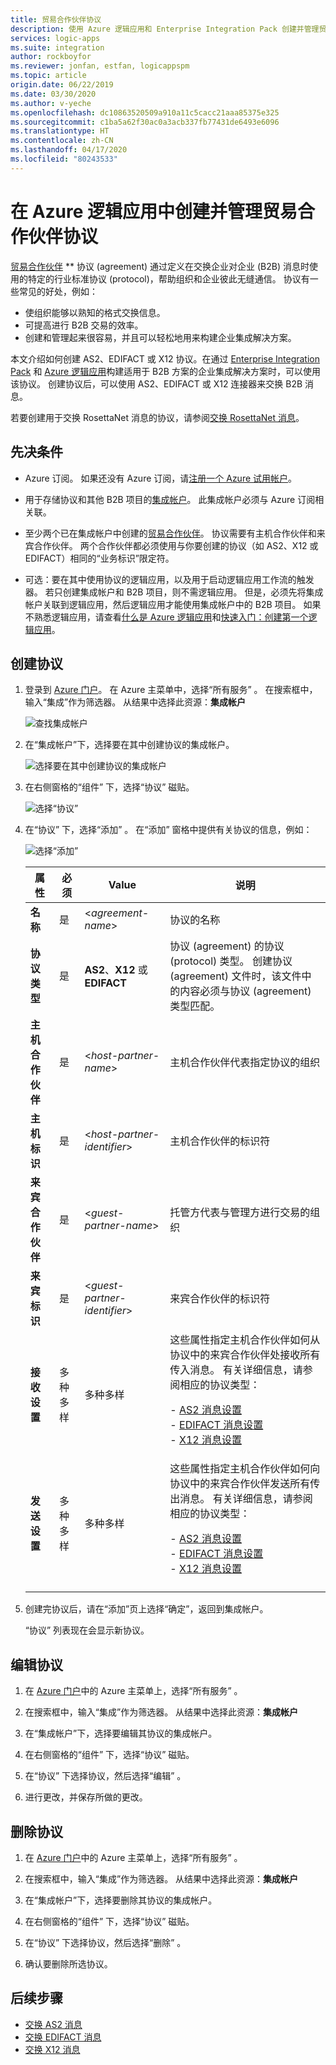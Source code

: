 ```yaml
---
title: 贸易合作伙伴协议
description: 使用 Azure 逻辑应用和 Enterprise Integration Pack 创建并管理贸易合作伙伴之间的协议
services: logic-apps
ms.suite: integration
author: rockboyfor
ms.reviewer: jonfan, estfan, logicappspm
ms.topic: article
origin.date: 06/22/2019
ms.date: 03/30/2020
ms.author: v-yeche
ms.openlocfilehash: dc10863520509a910a11c5cacc21aaa85375e325
ms.sourcegitcommit: c1ba5a62f30ac0a3acb337fb77431de6493e6096
ms.translationtype: HT
ms.contentlocale: zh-CN
ms.lasthandoff: 04/17/2020
ms.locfileid: "80243533"
---
```

# <a name="create-and-manage-trading-partner-agreements-in-azure-logic-apps"></a>在 Azure 逻辑应用中创建并管理贸易合作伙伴协议

[贸易合作伙伴](../logic-apps/logic-apps-enterprise-integration-partners.md) 
 ** 协议 (agreement) 通过定义在交换企业对企业 (B2B) 消息时使用的特定的行业标准协议 (protocol)，帮助组织和企业彼此无缝通信。 协议有一些常见的好处，例如：

* 使组织能够以熟知的格式交换信息。
* 可提高进行 B2B 交易的效率。
* 创建和管理起来很容易，并且可以轻松地用来构建企业集成解决方案。

本文介绍如何创建 AS2、EDIFACT 或 X12 协议。在通过 [Enterprise Integration Pack](../logic-apps/logic-apps-enterprise-integration-overview.md) 和 [Azure 逻辑应用](../logic-apps/logic-apps-overview.md)构建适用于 B2B 方案的企业集成解决方案时，可以使用该协议。 创建协议后，可以使用 AS2、EDIFACT 或 X12 连接器来交换 B2B 消息。

若要创建用于交换 RosettaNet 消息的协议，请参阅[交换 RosettaNet 消息](../logic-apps/logic-apps-enterprise-integration-rosettanet.md)。

## <a name="prerequisites"></a>先决条件

* Azure 订阅。 如果还没有 Azure 订阅，请[注册一个 Azure 试用帐户](https://www.azure.cn/pricing/1rmb-trial/)。

* 用于存储协议和其他 B2B 项目的[集成帐户](../logic-apps/logic-apps-enterprise-integration-create-integration-account.md)。 此集成帐户必须与 Azure 订阅相关联。

* 至少两个已在集成帐户中创建的[贸易合作伙伴](../logic-apps/logic-apps-enterprise-integration-partners.md)。 协议需要有主机合作伙伴和来宾合作伙伴。 两个合作伙伴都必须使用与你要创建的协议（如 AS2、X12 或 EDIFACT）相同的“业务标识”限定符。

* 可选：要在其中使用协议的逻辑应用，以及用于启动逻辑应用工作流的触发器。 若只创建集成帐户和 B2B 项目，则不需逻辑应用。 但是，必须先将集成帐户关联到逻辑应用，然后逻辑应用才能使用集成帐户中的 B2B 项目。 如果不熟悉逻辑应用，请查看[什么是 Azure 逻辑应用](../logic-apps/logic-apps-overview.md)和[快速入门：创建第一个逻辑应用](../logic-apps/quickstart-create-first-logic-app-workflow.md)。

## <a name="create-agreements"></a>创建协议

1. 登录到 [Azure 门户](https://portal.azure.cn)。
在 Azure 主菜单中，选择“所有服务”  。 在搜索框中，输入“集成”作为筛选器。 从结果中选择此资源：**集成帐户**

   ![查找集成帐户](./media/logic-apps-enterprise-integration-agreements/find-integration-accounts.png)

1. 在“集成帐户”下，选择要在其中创建协议的集成帐户。 

   ![选择要在其中创建协议的集成帐户](./media/logic-apps-enterprise-integration-agreements/select-integration-account.png)

1. 在右侧窗格的“组件”  下，选择“协议”  磁贴。

   ![选择“协议”](./media/logic-apps-enterprise-integration-agreements/agreement-1.png)

1. 在“协议”  下，选择“添加”  。 在“添加”  窗格中提供有关协议的信息，例如：

   ![选择“添加”](./media/logic-apps-enterprise-integration-agreements/agreement-2.png)

   | 属性 | 必须 | Value | 说明 |
   |----------|----------|-------|-------------|
   | **名称** | 是 | <*agreement-name*> | 协议的名称 |
   | **协议类型** | 是 | **AS2**、**X12** 或 **EDIFACT** | 协议 (agreement) 的协议 (protocol) 类型。 创建协议 (agreement) 文件时，该文件中的内容必须与协议 (agreement) 类型匹配。 | |  
   | **主机合作伙伴** | 是 | <*host-partner-name*> | 主机合作伙伴代表指定协议的组织 |
   | **主机标识** | 是 | <*host-partner-identifier*> | 主机合作伙伴的标识符 |
   | **来宾合作伙伴** | 是 | <*guest-partner-name*> | 托管方代表与管理方进行交易的组织 |
   | **来宾标识** | 是 | <*guest-partner-identifier*> | 来宾合作伙伴的标识符 |
   | **接收设置** | 多种多样 | 多种多样 | 这些属性指定主机合作伙伴如何从协议中的来宾合作伙伴处接收所有传入消息。 有关详细信息，请参阅相应的协议类型： <p>- [AS2 消息设置](../logic-apps/logic-apps-enterprise-integration-as2-message-settings.md) <br />- [EDIFACT 消息设置](logic-apps-enterprise-integration-edifact.md) <br />- [X12 消息设置](logic-apps-enterprise-integration-x12.md) |
   | **发送设置** | 多种多样 | 多种多样 | 这些属性指定主机合作伙伴如何向协议中的来宾合作伙伴发送所有传出消息。 有关详细信息，请参阅相应的协议类型： <p>- [AS2 消息设置](../logic-apps/logic-apps-enterprise-integration-as2-message-settings.md) <br />- [EDIFACT 消息设置](logic-apps-enterprise-integration-edifact.md) <br />- [X12 消息设置](logic-apps-enterprise-integration-x12.md) |
   |||||

1. 创建完协议后，请在“添加”页上选择“确定”，返回到集成帐户。  

   “协议”  列表现在会显示新协议。

## <a name="edit-agreements"></a>编辑协议

1. 在 [Azure 门户](https://portal.azure.cn)中的 Azure 主菜单上，选择“所有服务”  。

1. 在搜索框中，输入“集成”作为筛选器。 从结果中选择此资源：**集成帐户**

1. 在“集成帐户”下，选择要编辑其协议的集成帐户。 

1. 在右侧窗格的“组件”  下，选择“协议”  磁贴。

1. 在“协议”  下选择协议，然后选择“编辑”  。

1. 进行更改，并保存所做的更改。

## <a name="delete-agreements"></a>删除协议

1. 在 [Azure 门户](https://portal.azure.cn)中的 Azure 主菜单上，选择“所有服务”  。

1. 在搜索框中，输入“集成”作为筛选器。 从结果中选择此资源：**集成帐户**

1. 在“集成帐户”下，选择要删除其协议的集成帐户。 

1. 在右侧窗格的“组件”  下，选择“协议”  磁贴。

1. 在“协议”  下选择协议，然后选择“删除”  。

1. 确认要删除所选协议。

## <a name="next-steps"></a>后续步骤

* [交换 AS2 消息](logic-apps-enterprise-integration-as2.md)
* [交换 EDIFACT 消息](logic-apps-enterprise-integration-edifact.md)
* [交换 X12 消息](logic-apps-enterprise-integration-x12.md)

<!-- Update_Description: new article about logic apps enterprise integration agreements -->
<!--NEW.date: 03/30/2020-->